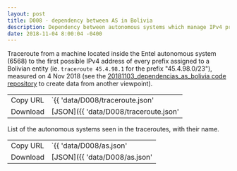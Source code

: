 ```yaml
---
layout: post
title: D008 - dependency between AS in Bolivia
description: Dependency between autonomous systems which manage IPv4 prefixes assigned to Bolivian entities
date: 2018-11-04 8:00:04 -0400
---
```


Traceroute from a machine located inside the Entel autonomous system (6568) to the first possible IPv4 address of every prefix assigned to a Bolivian entity (ie. `traceroute 45.4.98.1` for the prefix "45.4.98.0/23"), measured on 4 Nov 2018 (see the [20181103_dependencias_as_bolivia code repository](https://framagit.org/severo/20181103_dependencias_as_bolivia) to create data from another viewpoint).

|          |                                                    |
| -------- | -------------------------------------------------- |
| Copy URL | `{{ 'data/D008/traceroute.json' | absolute_url }}` |
| Download | [JSON]({{ 'data/D008/traceroute.json'              | relative_url }}) |

List of the autonomous systems seen in the traceroutes, with their name.

|          |                                            |
| -------- | ------------------------------------------ |
| Copy URL | `{{ 'data/D008/as.json' | absolute_url }}` |
| Download | [JSON]({{ 'data/D008/as.json'              | relative_url }}) |
